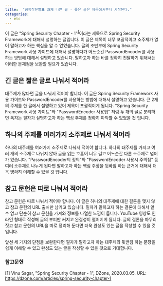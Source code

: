 ```yaml
---
title:  "공학작문발표 과제 나쁜 글 - 좋은 글은 제목에서부터 시작된다."
categories:
  - etc
---
```


이 글은 "Spring Security Chapter - 1"<sup>[1](#1)</sup>이라는 제목으로 Spring Security Framework에 대해서 설명하는 글입니다. 이 글은 제목이 너무 포괄적이고 소주제가 없어 말하고자 하는 핵심을 알 수 없었습니다. 글의 초반부에 Spring Security Framework 사용 가이드에 대해서 설명하다가 어느순간 PasswordEncoder를 사용하는 방법에 대해서 설명하고 있습니다. 말하고자 하는 바를 정확히 전달하기 위해서는 이러한 문제점을 보완할 필요가 있습니다.

## 긴 글은 짧은 글로 나눠서 적어라
대주제가 많다면 글을 나눠서 적어야 합니다. 이 글은 Spring Security Framework 사용 가이드와 PasswordEncoder를 사용하는 방법에 대해서 설명하고 있습니다. 큰 2개의 주제를 한 글에서 설명하고 있어 제목이 포괄적이게 됩니다. "Spring Security Framework 사용 가이트"와 "PasswordEncoder 사용법" 처럼 두 개의 글로 분리하면 독자는 필자가 설명하고자 하는 핵심 주제를 정확히 파악할 수 있었을 것 입니다.

## 하나의 주제를 여러가지 소주제로 나눠서 적어라
하나의 대주제를 여러가지 소주제로 나눠서 적어야 합니다. 하나의 대주제를 가지고 여러 개의 소주제로 나뉘지 않아 글을 읽는 호흡이 너무 길고 어느순간 다른 소주제로 넘어가 있습니다. "PasswordEncoder의 정의"와 "PasswordEncoder 사용시 주의점" 등 여러 소주제로 나누게 된다면 말하고자 하는 핵심 주장을 뒷바침 하는 근거에 대해서 더욱 명확히 이해할 수 있을 것 입니다.

## 참고 문헌은 따로 나눠서 적어라
참고 문헌은 따로 나눠서 적어야 합니다. 이 글은 하나의 대주제에 대한 결론을 맺지 않고 참고 문헌의 URL 출처만 남기고 있습니다. 필자가 말하고자 하는 결론에 대해서 알 수 없고 단순히 참고 문헌을 가져와 정보를 나열한 느낌이 듭니다. YouTube 영상도 인라인 형태로 작성해 글의 부피만 커지고 완결성이 떨어지게 됩니다. 글의 결론을 마무리 짓고 참고 문헌의 URL을 따로 정리해 둔다면 더욱 완성도 있는 글을 작성할 수 있을 것 입니다.

앞선 세 가지의 단점을 보완한다면 필자가 말하고자 하는 대주제와 뒷받침 하는 문장을 쉽게 이해할 수 있고 완성도 있는 글을 작성할 수 있을 것으로 기대합니다.

### 참고문헌
<a name="1">[1]</a> Vinu Sagar, "Spring Security Chapter - 1", DZone, 2020.03.05. URL: https://dzone.com/articles/spring-security-chapter-1
